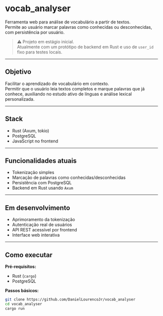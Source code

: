 # vocab_analyser

Ferramenta web para análise de vocabulário a partir de textos.  
Permite ao usuário marcar palavras como conhecidas ou desconhecidas, com persistência por usuário.

> ⚠️ Projeto em estágio inicial.  
> Atualmente com um protótipo de backend em Rust e uso de `user_id` fixo para testes locais.

---

## Objetivo

Facilitar o aprendizado de vocabulário em contexto.  
Permitir que o usuário leia textos completos e marque palavras que já conhece, auxiliando no estudo ativo de línguas e análise lexical personalizada.

---

## Stack

- Rust (Axum, tokio)
- PostgreSQL
- JavaScript no frontend

---

## Funcionalidades atuais

- Tokenização simples
- Marcação de palavras como conhecidas/desconhecidas
- Persistência com PostgreSQL
- Backend em Rust usando `Axum`

---

## Em desenvolvimento

- Aprimoramento da tokenização
- Autenticação real de usuários
- API REST acessível por frontend
- Interface web interativa

---

## Como executar

**Pré-requisitos:**

- Rust (`cargo`)
- PostgreSQL

**Passos básicos:**

```bash
git clone https://github.com/DanielLourencoJr/vocab_analyser
cd vocab_analyser
cargo run

